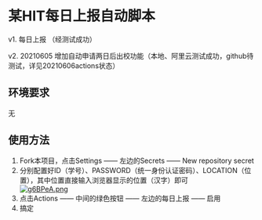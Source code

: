 # 某HIT每日上报自动脚本  

v1. 每日上报 （经测试成功）

v2. 20210605 增加自动申请两日后出校功能（本地、阿里云测试成功，github待测试，详见20210606actions状态）

## 环境要求
无
## 使用方法
1.  Fork本项目，点击Settings —— 左边的Secrets —— New repository secret  
2.  分别配置好ID（学号）、PASSWORD（统一身份认证密码）、LOCATION（位置），其中位置直接输入浏览器显示的位置（汉字）即可  
[![g6BPeA.png](https://z3.ax1x.com/2021/05/15/g6BPeA.png)](https://imgtu.com/i/g6BPeA)  
3.  点击Actions —— 中间的绿色按钮 —— 左边的每日上报 —— 启用  
4.  搞定
